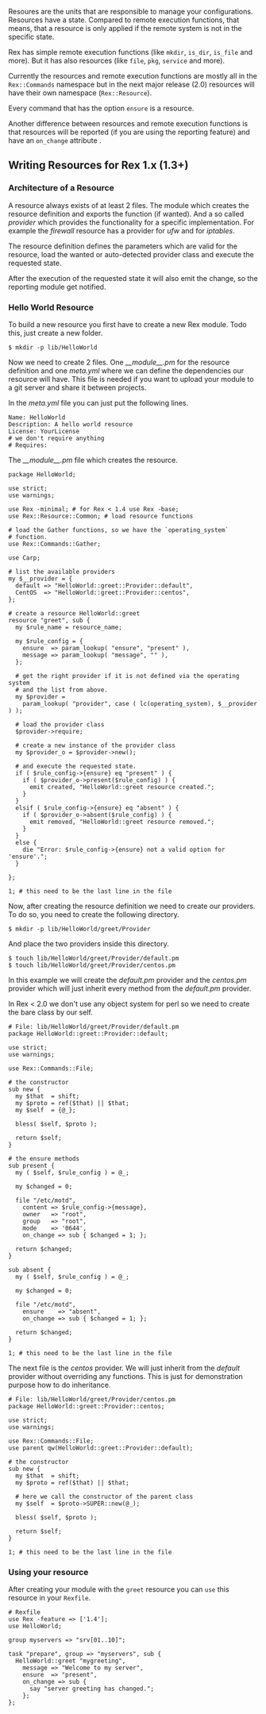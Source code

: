 Resoures are the units that are responsible to manage your configurations. 
Resources have a state. Compared to remote execution functions, that means, 
that a resource is only applied if the remote system is not in the specific
state.

Rex has simple remote execution functions (like `mkdir`, `is_dir`, `is_file`
and more). But it has also resources (like `file`, `pkg`, `service` and more).

Currently the resources and remote execution functions are mostly all in the
`Rex::Commands` namespace but in the next major release (2.0) resources will
have their own namespace (`Rex::Resource`).

Every command that has the option `ensure` is a resource.

Another difference between resources and remote execution functions is that
resources will be reported (if you are using the reporting feature) and have an
`on_change` attribute .


## Writing Resources for Rex 1.x (1.3+)

### Architecture of a Resource

A resource always exists of at least 2 files. The module which creates the
resource definition and exports the function (if wanted).
And a so called *provider* which provides the functionality for a specific
implementation. For example the *firewall* resource has a provider for *ufw* 
and for *iptables*.

The resource definition defines the parameters which are valid for the resource,
load the wanted or auto-detected provider class and execute the requested 
state.

After the execution of the requested state it will also emit the change, so the
reporting module get notified.

### Hello World Resource

To build a new resource you first have to create a new Rex module. Todo this,
just create a new folder.

<pre><code class="bash">$ mkdir -p lib/HelloWorld</code></pre>

Now we need to create 2 files. One *\_\_module\_\_.pm* for the resource definition
and one *meta.yml* where we can define the dependencies our resource will have.
This file is needed if you want to upload your module to a git server and share
it between projects.

In the *meta.yml* file you can just put the following lines.

<pre><code class="yaml">Name: HelloWorld
Description: A hello world resource
License: YourLicense
# we don't require anything
# Requires:</code></pre>

The *\_\_module\_\_.pm* file which creates the resource.

<pre><code class="perl">package HelloWorld;

use strict;
use warnings;

use Rex -minimal; # for Rex < 1.4 use Rex -base;
use Rex::Resource::Common; # load resource functions

# load the Gather functions, so we have the `operating_system` 
# function.
use Rex::Commands::Gather;

use Carp;

# list the available providers
my $__provider = {
  default => "HelloWorld::greet::Provider::default",
  CentOS  => "HelloWorld::greet::Provider::centos",
};

# create a resource HelloWorld::greet
resource "greet", sub {
  my $rule_name = resource_name;

  my $rule_config = {
    ensure  => param_lookup( "ensure", "present" ),
    message => param_lookup( "message", "<default value>" ),
  };

  # get the right provider if it is not defined via the operating system
  # and the list from above.
  my $provider =
    param_lookup( "provider", case ( lc(operating_system), $__provider ) );

  # load the provider class
  $provider->require;
  
  # create a new instance of the provider class
  my $provider_o = $provider->new();

  # and execute the requested state.
  if ( $rule_config->{ensure} eq "present" ) {
    if ( $provider_o->present($rule_config) ) {
      emit created, "HelloWorld::greet resource created.";
    }
  }
  elsif ( $rule_config->{ensure} eq "absent" ) {
    if ( $provider_o->absent($rule_config) ) {
      emit removed, "HelloWorld::greet resource removed.";
    }
  }
  else {
    die "Error: $rule_config->{ensure} not a valid option for 'ensure'.";
  }

};

1; # this need to be the last line in the file</code></pre>

Now, after creating the resource definition we need to create our providers.
To do so, you need to create the following directory.

<pre><code class="bash">$ mkdir -p lib/HelloWorld/greet/Provider</code></pre>

And place the two providers inside this directory.

<pre><code class="bash">$ touch lib/HelloWorld/greet/Provider/default.pm
$ touch lib/HelloWorld/greet/Provider/centos.pm</code></pre>

In this example we will create the *default.pm* provider and the *centos.pm*
provider which will just inherit every method from the *default.pm* provider.

In Rex < 2.0 we don't use any object system for perl so we need to create the
bare class by our self.

<pre><code class="perl"># File: lib/HelloWorld/greet/Provider/default.pm
package HelloWorld::greet::Provider::default;

use strict;
use warnings;

use Rex::Commands::File;

# the constructor
sub new {
  my $that  = shift;
  my $proto = ref($that) || $that;
  my $self  = {@_};

  bless( $self, $proto );

  return $self;
}

# the ensure methods
sub present {
  my ( $self, $rule_config ) = @_;
  
  my $changed = 0;
  
  file "/etc/motd",
    content => $rule_config->{message},
    owner   => "root",
    group   => "root",
    mode    => '0644',
    on_change => sub { $changed = 1; };
    
  return $changed;
}

sub absent {
  my ( $self, $rule_config ) = @_;

  my $changed = 0;
  
  file "/etc/motd",
    ensure    => "absent",
    on_change => sub { $changed = 1; };
    
  return $changed;
}

1; # this need to be the last line in the file</code></pre>

The next file is the *centos* provider. We will just inherit from the *default*
provider without overriding any functions. This is just for demonstration 
purpose how to do inheritance.

<pre><code class="perl"># File: lib/HelloWorld/greet/Provider/centos.pm
package HelloWorld::greet::Provider::centos;

use strict;
use warnings;

use Rex::Commands::File;
use parent qw(HelloWorld::greet::Provider::default);

# the constructor
sub new {
  my $that  = shift;
  my $proto = ref($that) || $that;
  
  # here we call the constructor of the parent class
  my $self  = $proto->SUPER::new(@_);

  bless( $self, $proto );

  return $self;
}

1; # this need to be the last line in the file</code></pre>


### Using your resource

After creating your module with the `greet` resource you can `use` this 
resource in your `Rexfile`.

<pre><code class="perl"># Rexfile
use Rex -feature => ['1.4'];
use HelloWorld;

group myservers => "srv[01..10]";

task "prepare", group => "myservers", sub {
  HelloWorld::greet "mygreeting",
    message => "Welcome to my server",
    ensure  => "present",
    on_change => sub {
      say "server greeting has changed.";
    };
};</code></pre>


